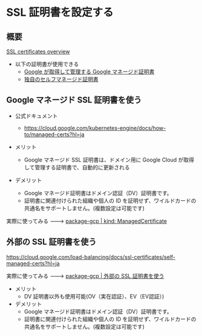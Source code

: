 # SSL 証明書を設定する

## 概要

[SSL certificates overview](https://cloud.google.com/load-balancing/docs/ssl-certificates)

+ 以下の証明書が使用できる
  + [Google が取得して管理する Google マネージド証明書](./README.md#google-マネージド-ssl-証明書を使う)
  + [独自のセルフマネージド証明書](./README.md#セルフマネージド-ssl-証明書を使う)

## Google マネージド SSL 証明書を使う

+ 公式ドキュメント
  + https://cloud.google.com/kubernetes-engine/docs/how-to/managed-certs?hl=ja

+ メリット
  + Google マネージド SSL 証明書は、ドメイン用に Google Cloud が取得して管理する証明書で、自動的に更新される
+ デメリット
  + Google マネージド証明書はドメイン認証（DV）証明書です。
  + 証明書に関連付けられた組織や個人の ID を証明せず、ワイルドカードの共通名をサポートしません。(複数設定は可能です)

実際に使ってみる ---> [package-gcp | kind: ManagedCertificate](../kind-managedcertificate)

## 外部の SSL 証明書を使う

https://cloud.google.com/load-balancing/docs/ssl-certificates/self-managed-certs?hl=ja

実際に使ってみる ---> [package-gcp | 外部の SSL 証明書を使う](./external-certs)

+ メリット
  + DV 証明書以外も使用可能(OV（実在認証）、EV（EV認証）)
+ デメリット
  + Google マネージド証明書はドメイン認証（DV）証明書です。
  + 証明書に関連付けられた組織や個人の ID を証明せず、ワイルドカードの共通名をサポートしません。(複数設定は可能です)